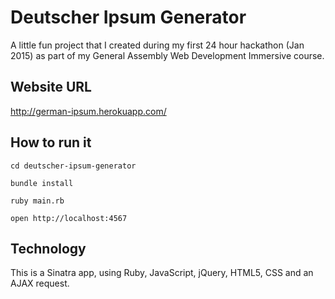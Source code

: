 # Deutscher Ipsum Generator
A little fun project that I created during my first 24 hour hackathon (Jan 2015) as part of my General Assembly Web Development Immersive course.

## Website URL

http://german-ipsum.herokuapp.com/

## How to run it
  `cd deutscher-ipsum-generator`

  `bundle install`
  
  `ruby main.rb`
  
 `open http://localhost:4567`
 
## Technology
 
This is a Sinatra app, using Ruby, JavaScript, jQuery, HTML5, CSS and an AJAX request. 
